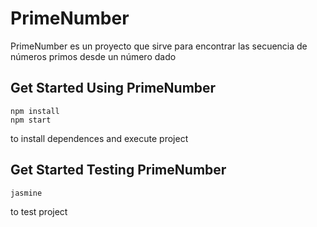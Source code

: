 # PrimeNumber
PrimeNumber es un proyecto que sirve para encontrar las secuencia de números primos desde un número dado


## Get Started Using PrimeNumber

```
npm install
npm start
```
to install dependences and execute project

## Get Started Testing PrimeNumber
```
jasmine
```
to test project

